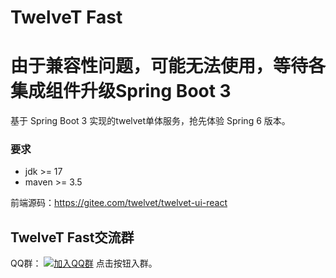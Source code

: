 # TwelveT Fast
# 由于兼容性问题，可能无法使用，等待各集成组件升级Spring Boot 3
基于 Spring Boot 3 实现的twelvet单体服务，抢先体验 Spring 6 版本。

### 要求
- jdk >= 17
- maven >= 3.5

前端源码：https://gitee.com/twelvet/twelvet-ui-react

## TwelveT Fast交流群

QQ群： [![加入QQ群](https://img.shields.io/badge/985830229-blue.svg)](https://jq.qq.com/?_wv=1027&k=cznM6Q00) 点击按钮入群。
